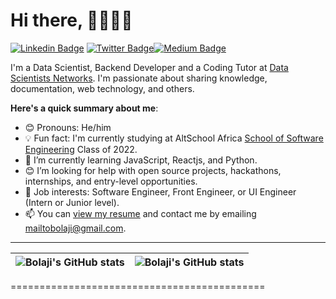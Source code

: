 # Hi there, 👋🏾👋👋
<!-- 
 Hi there,👋
<h1>
  Hi there,👋
  <img src="https://giphy.com/stickers/hand-holographic-holo-h8Bw0Z9vKQeHqVyE6N" width="30px"/>
</h1>

<div id="svg" align="center">
     <img src="https://media2.giphy.com/media/L1R1tvI9svkIWwpVYr/giphy.gif?cid=ecf05e47puwy0efvsuk4qwels4ntxjwlh4ug5aj4l32nd9cl&rid=giphy.gif&ct=g" "width: 10%" alt="lady tech"/>
</div>

<div id="badges" align="center">
  <a href="https://www.linkedin.com/in/silver-okonkwo-a08493175/">
    <img src="https://img.shields.io/badge/LinkedIn-blue?style=for-the-badge&logo=linkedin&logoColor=white" alt="LinkedIn Badge"/>
  </a>
  <a href="https://twitter.com/SilDarling2">
    <img src="https://img.shields.io/badge/Twitter-blue?style=for-the-badge&logo=twitter&logoColor=white" alt="Twitter Badge"/>
  </a>
</div>
<img src="https://komarev.com/ghpvc/?username=mamabear25&style=flat-square&color=blue" alt=""/>


---

### :woman_technologist: About Me :
I am a Full Stack Developer <img src="https://media.giphy.com/media/WUlplcMpOCEmTGBtBW/giphy.gif" width="30"> from Nigeria.

- :telescope: I’m working as a Software Engineer and contributing to frontend and backend of building web applications.

- :seedling: Currently expanding my knowledge of backend with AltSchool Africa and also Exploring Technical Content Writing.

- :zap: In my free time, I solve problems on w3schools and read tech articles.

- :mailbox: You can contact me by emailing tundepeter01@gmail.com.

- 😄 Pronouns: I identify as a "the" a "she" and an "it".... I am "The Shit!"😏

---

### :hammer_and_wrench: Languages and Tools :

<div>
  <img src="https://github.com/devicons/devicon/blob/master/icons/python/python-original-wordmark.svg" title="python" alt="python" width="40" height="40"/>&nbsp;
  <img src="https://github.com/devicons/devicon/blob/master/icons/javascript/javascript-original.svg" title="JavaScript" alt="JavaScript" width="40" height="40"/>&nbsp;
  <img src="https://github.com/devicons/devicon/blob/master/icons/nodejs/nodejs-original-wordmark.svg" title="NodeJS" alt="NodeJS" width="40" height="40"/>&nbsp;
  <img src="https://github.com/devicons/devicon/blob/master/icons/postgresql/postgresql-original-wordmark.svg" title="Postgresql" alt="postgre" "width"40" height="40"/>&nbsp;
  <img src="https://github.com/devicons/devicon/blob/master/icons/mongodb/mongodb-original-wordmark.svg" title="mongodb" alt="Mongodb" width="40" height="40"/>&nbsp;
  <img src="https://github.com/devicons/devicon/blob/master/icons/css3/css3-plain-wordmark.svg"  title="CSS3" alt="CSS" width="40" height="40"/>&nbsp;
  <img src="https://github.com/devicons/devicon/blob/master/icons/html5/html5-original.svg" title="HTML5" alt="HTML" width="40" height="40"/>&nbsp;
  <img src="https://github.com/devicons/devicon/blob/master/icons/amazonwebservices/amazonwebservices-plain-wordmark.svg" title="AWS" alt="AWS" width="40" height="40"/>&nbsp;
  <img src="https://github.com/devicons/devicon/blob/master/icons/flask/flask-original-wordmark.svg" title="flask" alt="flask" width="40" height="40"/>&nbsp;
  
  
---

### :fire: My Stats :
[![GitHub Streak](http://github-readme-streak-stats.herokuapp.com?user=mamabear25&theme=dark&background=000000)](https://git.io/streak-stats)
[![Top Langs](https://github-readme-stats.vercel.app/api/top-langs/?username=mamabear25&layout=compact&theme=vision-friendly-dark)](https://github.com/anuraghazra/github-readme-stats)


============================================ -->

[![Linkedin Badge](https://img.shields.io/badge/-iamtunde-golden?style=for-the-badge&logo=Linkedin&logoColor=white&link=https://linkedin.com/in/tunde-wey)](https://linkedin.com/in/tunde-wey) [![Twitter Badge](https://img.shields.io/badge/-@iamtunde-1ca0f1?style=for-the-badge&logo=twitter&logoColor=white&link=https://twitter.com/excel_py)](https://twitter.com/excel_py)[![Medium Badge](https://img.shields.io/badge/-iamtunde-silver?style=for-the-badge&logo=Linkedin&logoColor=white&link=https://tundepeter.medium.com/)](https://tundepeter.medium.com/)

I'm a Data Scientist, Backend Developer and a Coding Tutor at [Data Scientists Networks](https://www.datasciencenigeria.org/). I'm passionate about sharing knowledge, documentation, web technology, and others.

**Here's a quick summary about me**:

- 😊 Pronouns: He/him
- 💡 Fun fact: I'm currently studying at AltSchool Africa [School of Software Engineering](https://altschoolafrica.com/schools/engineering) Class of 2022.
- 🌱 I’m currently learning JavaScript, Reactjs, and Python.
- 😊 I’m looking for help with open source projects, hackathons, internships, and entry-level opportunities.
- 💼 Job interests: Software Engineer, Front Engineer, or UI Engineer (Intern or Junior level).
- 📫 You can [view my resume](#) and contact me by emailing mailtobolaji@gmail.com.

---

| <img align="center" src="https://github-readme-stats.vercel.app/api?username=bolajiayodeji&show_icons=true&include_all_commits=true&hide_border=true" alt="Bolaji's GitHub stats" /> | <img align="center" src="https://github-readme-stats.vercel.app/api/top-langs/?username=bolajiayodeji&langs_count=8&layout=compact&hide_border=true" alt="Bolaji's GitHub stats" /> |
| ------------- | ------------- |


============================================


